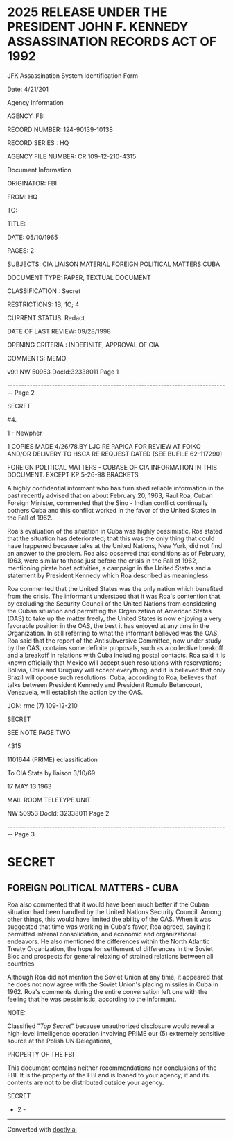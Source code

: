 # 2025 RELEASE UNDER THE PRESIDENT JOHN F. KENNEDY ASSASSINATION RECORDS ACT OF 1992

JFK Assassination System
Identification Form

Date: 4/21/201

Agency Information

AGENCY: FBI

RECORD NUMBER: 124-90139-10138

RECORD SERIES : HQ

AGENCY FILE NUMBER: CR 109-12-210-4315

Document Information

ORIGINATOR: FBI

FROM: HQ

TO:

TITLE:

DATE: 05/10/1965

PAGES: 2

SUBJECTS: CIA LIAISON MATERIAL
FOREIGN POLITICAL MATTERS CUBA

DOCUMENT TYPE: PAPER, TEXTUAL DOCUMENT

CLASSIFICATION : Secret

RESTRICTIONS: 1B; 1C; 4

CURRENT STATUS: Redact

DATE OF LAST REVIEW: 09/28/1998

OPENING CRITERIA : INDEFINITE, APPROVAL OF CIA

COMMENTS: MEMO

v9.1
NW 50953 DocId:32338011 Page 1


-------------------------------------------------------------------------------- Page 2

SECRET

#4.

1 - Newpher

1 COPIES MADE 4/26/78.BY
LJC RE PAPICA
FOR REVIEW AT FOIKO AND/OR DELIVERY
TO HSCA RE REQUEST DATED
(SEE BUFILE 62-117290)

FOREIGN POLITICAL MATTERS - CUBASE OF CIA INFORMATION
IN THIS DOCUMENT. EXCEPT
KP 5-26-98 BRACKETS

A highly confidential informant who has furnished reliable information in the past recently advised that on about February 20, 1963, Raul Roa, Cuban Foreign Minister, commented that the Sino - Indian conflict continually bothers Cuba and this conflict worked in the favor of the United States in the Fall of 1962.

Roa's evaluation of the situation in Cuba was highly pessimistic. Roa stated that the situation has deteriorated; that this was the only thing that could have happened because talks at the United Nations, New York, did not find an answer to the problem. Roa also observed that conditions as of February, 1963, were similar to those just before the crisis in the Fall of 1962, mentioning pirate boat activities, a campaign in the United States and a statement by President Kennedy which Roa described as meaningless.

Roa commented that the United States was the only nation which benefited from the crisis. The informant understood that it was Roa's contention that by excluding the Security Council of the United Nations from considering the Cuban situation and permitting the Organization of American States (OAS) to take up the matter freely, the United States is now enjoying a very favorable position in the OAS, the best it has enjoyed at any time in the Organization. In still referring to what the informant believed was the OAS, Roa said that the report of the Antisubversive Committee, now under study by the OAS, contains some definite proposals, such as a collective breakoff and a breakoff in relations with Cuba including postal contacts. Roa said it is known officially that Mexico will accept such resolutions with reservations; Bolivia, Chile and Uruguay will accept everything; and it is believed that only Brazil will oppose such resolutions. Cuba, according to Roa, believes thať talks between President Kennedy and President Romulo Betancourt, Venezuela, will establish the action by the OAS.

JON: rmc
(7)
109-12-210

SECRET

SEE NOTE PAGE TWO

4315

1101644 (PRIME) eclassification

To CIA State by liaison 3/10/69

17 MAY 13 1963

MAIL ROOM TELETYPE UNIT

NW 50953 DocId: 32338011 Page 2


-------------------------------------------------------------------------------- Page 3

# SECRET

## FOREIGN POLITICAL MATTERS - CUBA

Roa also commented that it would have been much better if the Cuban situation had been handled by the United Nations Security Council. Among other things, this would have limited the ability of the OAS. When it was suggested that time was working in Cuba's favor, Roa agreed, saying it permitted internal consolidation, and economic and organizational endeavors. He also mentioned the differences within the North Atlantic Treaty Organization, the hope for settlement of differences in the Soviet Bloc and prospects for general relaxing of strained relations between all countries.

Although Roa did not mention the Soviet Union at any time, it appeared that he does not now agree with the Soviet Union's placing missiles in Cuba in 1962. Roa's comments during the entire conversation left one with the feeling that he was pessimistic, according to the informant.

NOTE:

Classified "*Top Secret*" because unauthorized disclosure would reveal a high-level intelligence operation involving PRIME our (5) extremely sensitive source at the Polish UN Delegations,

PROPERTY OF THE FBI

This document contains neither recommendations nor conclusions of the FBI. It is the property of the FBI and is loaned to your agency; it and its contents are not to be distributed outside your agency.

SECRET

- 2 -


---
Converted with [doctly.ai](https://doctly.ai)
